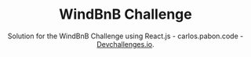 <h1 align="center">WindBnB Challenge</h1>

<div align="center">
   Solution for the WindBnB Challenge using React.js - carlos.pabon.code - <a href="http://devchallenges.io" target="_blank">Devchallenges.io</a>.
</div>
